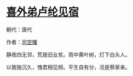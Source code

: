 # [喜外弟卢纶见宿](http://so.gushiwen.org/view_15578.aspx)

朝代：唐代

作者：[司空曙](http://so.gushiwen.org/author_750.aspx)

静夜四无邻，荒居旧业贫。雨中黄叶树，灯下白头人。

以我独沉久，愧君相见频。平生自有分，况是蔡家亲。

